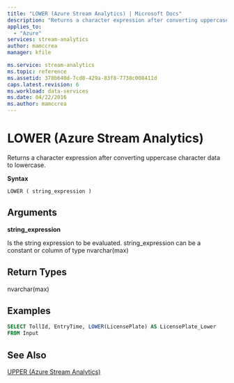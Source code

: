 ```yaml
---
title: "LOWER (Azure Stream Analytics) | Microsoft Docs"
description: "Returns a character expression after converting uppercase character data to lowercase."
applies_to: 
  - "Azure"
services: stream-analytics
author: mamccrea
manager: kfile

ms.service: stream-analytics
ms.topic: reference
ms.assetid: 378b640d-7cd8-429a-83f8-7738c008411d
caps.latest.revision: 6
ms.workload: data-services
ms.date: 04/22/2016
ms.author: mamccrea
---
```

# LOWER (Azure Stream Analytics)
  Returns a character expression after converting uppercase character data to lowercase.  
  
 **Syntax**  
  
```  
LOWER ( string_expression )  
```  
  
## Arguments  
 **string_expression**  
  
 Is the string expression to be evaluated. string_expression can be a constant or column of type nvarchar(max)  
  
## Return Types  
 nvarchar(max)  
  
## Examples  
  
```SQL  
SELECT TollId, EntryTime, LOWER(LicensePlate) AS LicensePlate_Lower  
FROM Input  
```  
  
## See Also  
 [UPPER &#40;Azure Stream Analytics&#41;](upper-azure-stream-analytics.md)  
  
  
